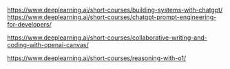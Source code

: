 https://www.deeplearning.ai/short-courses/building-systems-with-chatgpt/  
https://www.deeplearning.ai/short-courses/chatgpt-prompt-engineering-for-developers/  

https://www.deeplearning.ai/short-courses/collaborative-writing-and-coding-with-openai-canvas/  

https://www.deeplearning.ai/short-courses/reasoning-with-o1/  
